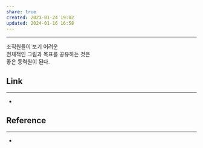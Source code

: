 ```yaml
---
share: true
created: 2023-01-24 19:02
updated: 2024-01-16 16:58
---
```


---

조직원들이 보기 어려운  
전체적인 그림과 목표를 공유하는 것은  
좋은 동력원이 된다.


## Link
---
- 


## Reference
---
- 